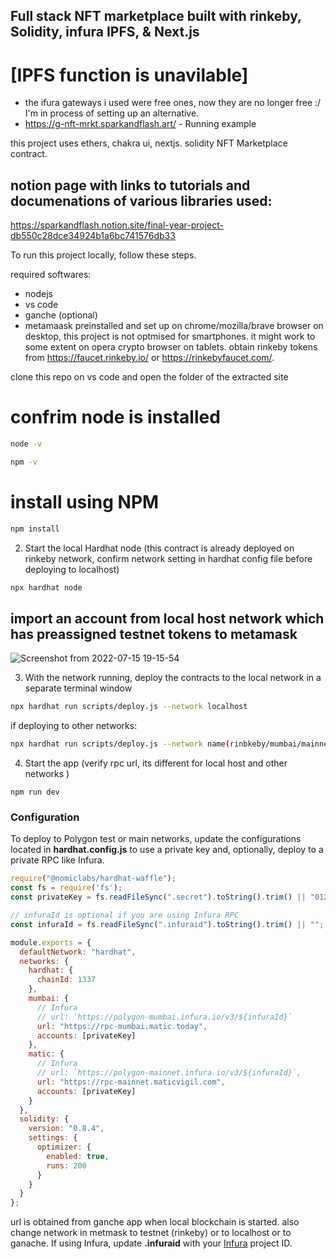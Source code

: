 ## Full stack NFT marketplace built with rinkeby, Solidity,  infura IPFS, & Next.js

# [IPFS function is unavilable]
- the ifura gateways i used were free ones, now they are no longer free :/ I'm in process of setting up an alternative.
- https://g-nft-mrkt.sparkandflash.art/ - Running example


this project uses ethers, chakra ui, nextjs. solidity NFT Marketplace contract.
## notion page with links to tutorials and documenations of various libraries used: 
https://sparkandflash.notion.site/final-year-project-db550c28dce34924b1a6bc741576db33

To run this project locally, follow these steps.

required softwares: 
- nodejs 
- vs code
- ganche (optional) 
- metamaask preinstalled and set up on chrome/mozilla/brave browser on desktop, this project is not optmised for smartphones. it might work to some extent on opera crypto browser on tablets. obtain rinkeby tokens from https://faucet.rinkeby.io/ or https://rinkebyfaucet.com/. 


clone this repo on vs code and open the folder of the extracted site

# confrim node is installed 
```sh
node -v
```
```sh
npm -v
```


# install using NPM 
```sh
npm install

```

2. Start the local Hardhat node (this contract is already deployed on rinkeby network, confirm network setting in hardhat config file before deploying to localhost)

```sh
npx hardhat node
```
## import an account from local host network which has preassigned testnet tokens to metamask 

![Screenshot from 2022-07-15 19-15-54](https://user-images.githubusercontent.com/47806016/179236032-5559f539-38e9-46fb-91f4-cf089eeeace6.png)

3. With the network running, deploy the contracts to the local network in a separate terminal window

```sh
npx hardhat run scripts/deploy.js --network localhost 
```
if deploying to other networks: 
```sh
npx hardhat run scripts/deploy.js --network name(rinbkeby/mumbai/mainnet/matic/ganache) 
```

4. Start the app (verify rpc url, its different for local host and other networks ) 

```
npm run dev
```


### Configuration

To deploy to Polygon test or main networks, update the configurations located in __hardhat.config.js__ to use a private key and, optionally, deploy to a private RPC like Infura.

```javascript
require("@nomiclabs/hardhat-waffle");
const fs = require('fs');
const privateKey = fs.readFileSync(".secret").toString().trim() || "01234567890123456789";

// infuraId is optional if you are using Infura RPC
const infuraId = fs.readFileSync(".infuraid").toString().trim() || "";

module.exports = {
  defaultNetwork: "hardhat",
  networks: {
    hardhat: {
      chainId: 1337
    },
    mumbai: {
      // Infura
      // url: `https://polygon-mumbai.infura.io/v3/${infuraId}`
      url: "https://rpc-mumbai.matic.today",
      accounts: [privateKey]
    },
    matic: {
      // Infura
      // url: `https://polygon-mainnet.infura.io/v3/${infuraId}`,
      url: "https://rpc-mainnet.maticvigil.com",
      accounts: [privateKey]
    }
  },
  solidity: {
    version: "0.8.4",
    settings: {
      optimizer: {
        enabled: true,
        runs: 200
      }
    }
  }
};
```


url is obtained from ganche app when local blockchain is started.
also change network in metmask to testnet (rinkeby) or to localhost or to ganache.
If using Infura, update __.infuraid__ with your [Infura](https://infura.io/) project ID.


